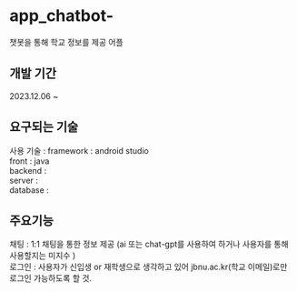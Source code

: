 # app_chatbot-
챗봇을 통해 학교 정보를 제공 어플

## 개발 기간 
2023.12.06 ~ 


## 요구되는 기술 
사용 기술 : framework : android studio   
front :  java  
backend :  
server :  
database :   


## 주요기능 
채팅 : 1:1 채팅을 통한 정보 제공 (ai 또는 chat-gpt를 사용하여 하거나 사용자를 통해 사용할지는 미지수 )  
로그인 : 사용자가 신입생 or 재학생으로 생각하고 있어 jbnu.ac.kr(학교 이메일)로만 로그인 가능하도록 할 것. 
